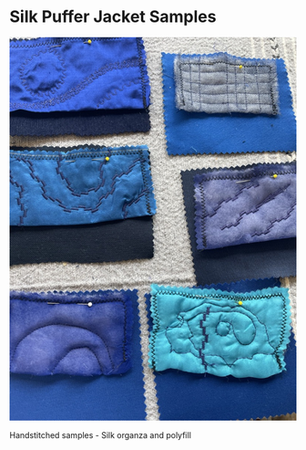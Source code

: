 # Silk Puffer Jacket Samples

![header image](header_image.png)

Handstitched samples - Silk organza and polyfill
